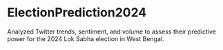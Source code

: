 # ElectionPrediction2024
Analyzed Twitter trends, sentiment, and volume to assess their predictive power for the 2024 Lok Sabha election in West Bengal.

